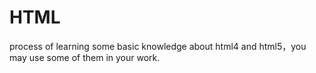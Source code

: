 # HTML
process of learning
some basic knowledge about html4 and html5，you may use some of them in your work.
